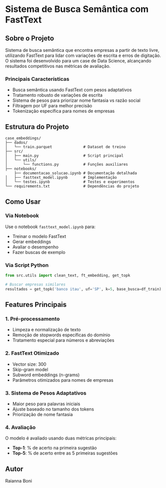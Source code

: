 # Sistema de Busca Semântica com FastText

## Sobre o Projeto
Sistema de busca semântica que encontra empresas a partir de texto livre, utilizando FastText para lidar com variações de escrita e erros de digitação. O sistema foi desenvolvido para um case de Data Science, alcançando resultados competitivos nas métricas de avaliação.

### Principais Características
- Busca semântica usando FastText com pesos adaptativos
- Tratamento robusto de variações de escrita
- Sistema de pesos para priorizar nome fantasia vs razão social
- Filtragem por UF para melhor precisão
- Tokenização específica para nomes de empresas

## Estrutura do Projeto
```
case_embeddings/
├── dados/
│   └── train.parquet              # Dataset de treino
├── src/
│   ├── main.py                    # Script principal
│   └── utils/
│       └── functions.py           # Funções auxiliares
├── notebooks/
    ├── documentacao_solucao.ipynb # Documentação detalhada
│   ├── fasttext_model.ipynb       # Implementação 
│   └── testes.ipynb               # Testes e experimentos
└── requirements.txt               # Dependências do projeto
```

## Como Usar

### Via Notebook
Use o notebook `fasttext_model.ipynb` para:
- Treinar o modelo FastText
- Gerar embeddings
- Avaliar o desempenho
- Fazer buscas de exemplo

### Via Script Python
```python
from src.utils import clean_text, ft_embedding, get_topk

# Buscar empresas similares
resultados = get_topk('banco itau', uf='SP', k=5, base_busca=df_train)
```

## Features Principais

### 1. Pré-processamento
- Limpeza e normalização de texto
- Remoção de stopwords específicas do domínio
- Tratamento especial para números e abreviações

### 2. FastText Otimizado
- Vector size: 300
- Skip-gram model
- Subword embeddings (n-grams)
- Parâmetros otimizados para nomes de empresas

### 3. Sistema de Pesos Adaptativos
- Maior peso para palavras iniciais
- Ajuste baseado no tamanho dos tokens
- Priorização de nome fantasia

### 4. Avaliação
O modelo é avaliado usando duas métricas principais:
- **Top-1**: % de acerto na primeira sugestão
- **Top-5**: % de acerto entre as 5 primeiras sugestões

## Autor
Raianna Boni
